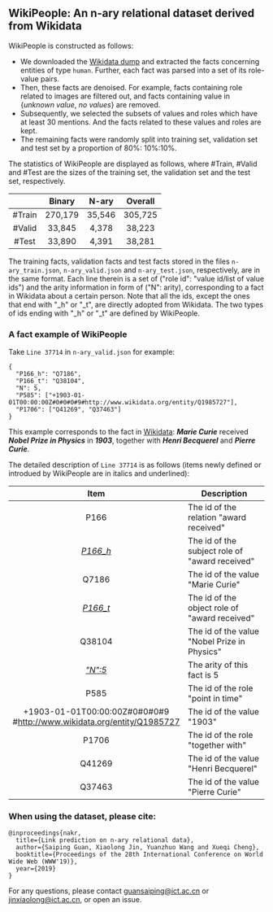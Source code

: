 ## WikiPeople: An n-ary relational dataset derived from Wikidata


WikiPeople is constructed as follows:
+ We downloaded the [Wikidata dump](https://archive.org/details/wikibase-wikidatawiki-20171120) and extracted the facts concerning entities of type `human`. Further, each fact was parsed into a set of its role-value pairs.
+ Then, these facts are denoised. For example, facts containing role related to images are filtered out, and facts containing value in {*unknown value*, *no values*} are removed.
+ Subsequently, we selected the subsets of values and roles which have at least 30 mentions. And the facts related to these values and roles are kept.
+ The remaining facts were randomly split into training set, validation set and test set by a proportion of 80%: 10%:10%.


The statistics of WikiPeople are displayed as follows, where #Train, #Valid and #Test are the sizes of the training set, the validation set and the test set, respectively.

|  | Binary | N-ary | Overall |
| :-: | :-: | :-: | :-: |
| #Train | 270,179 | 35,546 | 305,725 |
| #Valid | 33,845 | 4,378 | 38,223 |
| #Test | 33,890 | 4,391 | 38,281 |


The training facts, validation facts and test facts stored in the files `n-ary_train.json`, `n-ary_valid.json` and `n-ary_test.json`, respectively, are in the same format. Each line therein is a set of ("role id": "value id/list of value ids") and the arity information in form of ("N": arity), corresponding to a fact in Wikidata about a certain person. Note that all the ids, except the ones that end with "_h" or "_t", are directly adopted from Wikidata. The two types of ids ending with "_h" or "_t" are defined by WikiPeople.

### A fact example of WikiPeople
Take `Line 37714` in `n-ary_valid.json` for example:

    {
      "P166_h": "Q7186", 
      "P166_t": "Q38104", 
      "N": 5, 
      "P585": ["+1903-01-01T00:00:00Z#0#0#0#9#http://www.wikidata.org/entity/Q1985727"], 
      "P1706": ["Q41269", "Q37463"]
    }


This example corresponds to the fact in [Wikidata](https://www.wikidata.org/wiki/Q7186): ***Marie Curie*** received ***Nobel Prize in Physics*** in ***1903***, together with ***Henri Becquerel*** and ***Pierre Curie***.


The detailed description of `Line 37714` is as follows (items newly defined or introdued by WikiPeople are in italics and underlined):

| Item | Description | 
| :-: | - |
| P166 | The id of the relation "award received" |
| <ins>*P166_h*</ins> | The id of the subject role of "award received" |
| Q7186 | The id of the value "Marie Curie" |
| <ins>*P166_t*</ins> | The id of the object role of "award received" | 
| Q38104 | The id of the value "Nobel Prize in Physics" |
| <ins>*"N":5*</ins> | The arity of this fact is 5 |
| P585 | The id of the role "point in time" |
| +1903-01-01T00:00:00Z#0#0#0#9<br>#http://www.wikidata.org/entity/Q1985727 | The id of the value "1903" |
| P1706 | The id of the role "together with" |
| Q41269 | The id of the value "Henri Becquerel" |
| Q37463 | The id of the value "Pierre Curie" |


### When using the dataset, please cite:

    @inproceedings{nakr,
      title={Link prediction on n-ary relational data},
      author={Saiping Guan, Xiaolong Jin, Yuanzhuo Wang and Xueqi Cheng},
      booktitle={Proceedings of the 28th International Conference on World Wide Web (WWW'19)},
      year={2019}  
    }
    
For any questions, please contact guansaiping@ict.ac.cn or jinxiaolong@ict.ac.cn, or open an issue.
